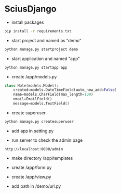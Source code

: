 # SciusDjango

* install packages
```sh 
pip install -r requirements.txt
```

* start project and named as "demo"
```sh
python manage.py startproject demo
```

* start application and named "app"
```sh
python manage.py startapp app
```

* create /app/models.py
```python
class Note(models.Model):
	created=models.DateTimeField(auto_now_add=False)
	name=models.CharField(max_length=100)
	email=EmailField()
	message=models.TextField()
```

* create superuser
```sh
python manage.py createsuperuser
```

* add app in setting.py

* run server to check the admin page
```
http://localhost:8000/admin
```
* make directory /app/templates

* create /app/form.py

* create /app/view.py

* add path in /demo/url.py


